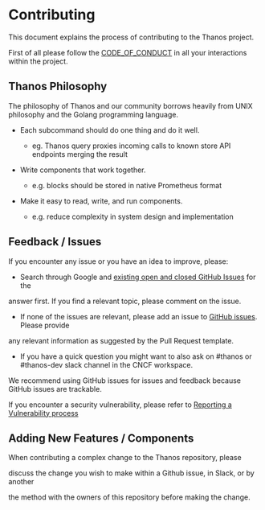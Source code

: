 # Contributing



This document explains the process of contributing to the Thanos project.



First of all please follow the [CODE_OF_CONDUCT](/CODE_OF_CONDUCT.md) in all your interactions within the project.



## Thanos Philosophy



The philosophy of Thanos and our community borrows heavily from UNIX philosophy and the Golang programming language.



* Each subcommand should do one thing and do it well.

  * eg. Thanos query proxies incoming calls to known store API endpoints merging the result

* Write components that work together.

  * e.g. blocks should be stored in native Prometheus format

* Make it easy to read, write, and run components.

  * e.g. reduce complexity in system design and implementation



## Feedback / Issues



If you encounter any issue or you have an idea to improve, please:



* Search through Google and [existing open and closed GitHub Issues](https://github.com/thanos-io/thanos/issues) for the

answer first. If you find a relevant topic, please comment on the issue.

* If none of the issues are relevant, please add an issue to [GitHub issues](https://github.com/thanos-io/thanos/issues). Please provide

any relevant information as suggested by the Pull Request template.

* If you have a quick question you might want to also ask on #thanos or #thanos-dev slack channel in the CNCF workspace.

We recommend using GitHub issues for issues and feedback because GitHub issues are trackable.



If you encounter a security vulnerability, please refer to [Reporting a Vulnerability process](/SECURITY.md#reporting-a-vulnerability)



## Adding New Features / Components



When contributing a complex change to the Thanos repository, please

discuss the change you wish to make within a Github issue, in Slack, or by another

the method with the owners of this repository before making the change.

